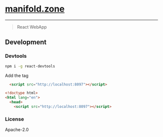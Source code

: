# [manifold.zone](https://manifold.zone)

---

> React WebApp

## Development

### Devtools
```sh
npm i -g react-devtools
```

Add the tag

```html
  <script src="http://localhost:8097"></script>
```

```html
<!doctype html>
<html lang="en">
  <head>
    <script src="http://localhost:8097"></script>
```    

### License

Apache-2.0
